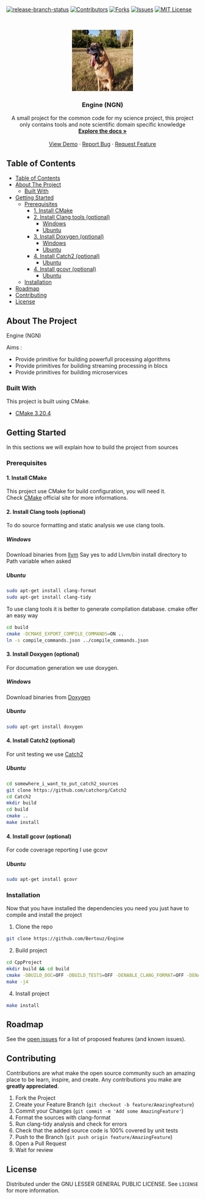 
<!-- PROJECT SHIELDS -->

[![release-branch-status][build-shield]][build-url]
[![Contributors][contributors-shield]][contributors-url]
[![Forks][forks-shield]][forks-url]
[![Issues][issues-shield]][issues-url]
[![MIT License][license-shield]][license-url]



<!-- PROJECT LOGO -->
<br />
<p align="center">
  <a href="https://github.com/Bertouz/CppTemplate/">
    <img src="doc/images/logo.jpg" alt="Logo" width="160" height="160">
  </a>

  <h3 align="center">Engine (NGN)</h3>

  <p align="center">
   A small project for the common code for my science project, this project only contains tools and note scientific domain specific knowledge 
    <br />
    <a href="https://github.com/Bertouz/Engine"><strong>Explore the docs »</strong></a>
    <br />
    <br />
    <a href="https://github.com/Bertouz/Engine">View Demo</a>
    ·
    <a href="https://github.com/Bertouz/Engine/issues">Report Bug</a>
    ·
    <a href="https://github.com/Bertouz/Engine/issues">Request Feature</a>
  </p>
</p>



<!-- TABLE OF CONTENTS -->
## Table of Contents

- [Table of Contents](#table-of-contents)
- [About The Project](#about-the-project)
  - [Built With](#built-with)
- [Getting Started](#getting-started)
  - [Prerequisites](#prerequisites)
    - [1. Install CMake](#1-install-cmake)
    - [2. Install Clang tools (optional)](#2-install-clang-tools-optional)
      - [Windows](#windows)
      - [Ubuntu](#ubuntu)
    - [3. Install Doxygen (optional)](#3-install-doxygen-optional)
      - [Windows](#windows-1)
      - [Ubuntu](#ubuntu-1)
    - [4. Install Catch2 (optional)](#4-install-catch2-optional)
      - [Ubuntu](#ubuntu-2)
    - [4. Install gcovr (optional)](#4-install-gcovr-optional)
      - [Ubuntu](#ubuntu-3)
  - [Installation](#installation)
- [Roadmap](#roadmap)
- [Contributing](#contributing)
- [License](#license)



## About The Project

Engine (NGN) 

Aims :  
+ Provide primitive for building powerfull processing algorithms
+ Provide primitives for building streaming processing in blocs
+ Provide primitives for building microservices

### Built With
This project is built using CMake.
* [CMake 3.20.4](https://cmake.org)


## Getting Started

In this sections we will explain how to build the project from sources  

### Prerequisites

#### 1. Install CMake 
This project use CMake for build configuration, you will need it.  
Check [CMake](https://cmake.org/download/) official site for more informations.  

#### 2. Install Clang tools (optional)

To do source formatting and static analysis we use clang tools.

##### Windows
Download binaries from [llvm](https://releases.llvm.org/)
Say yes to add Llvm/bin install directory to Path variable when asked

##### Ubuntu
```sh
sudo apt-get install clang-format 
sudo apt-get install clang-tidy
```

To use clang tools it is better to generate compilation database. cmake offer an easy way

```sh
cd build
cmake -DCMAKE_EXPORT_COMPILE_COMMANDS=ON ..
ln -s compile_commands.json ../compile_commands.json
```

#### 3. Install Doxygen (optional)

For documation generation we use doxygen.

##### Windows
Download binaries from [Doxygen](https://www.doxygen.nl/download.html)

##### Ubuntu
```sh
sudo apt-get install doxygen
```

#### 4. Install Catch2 (optional)
For unit testing we use [Catch2](https://github.com/catchorg/Catch2)

##### Ubuntu
```sh
cd somewhere_i_want_to_put_catch2_sources
git clone https://github.com/catchorg/Catch2
cd Catch2
mkdir build
cd build
cmake ..
make install
```
#### 4. Install gcovr (optional)

For code coverage reporting I use gcovr 

##### Ubuntu
```sh
sudo apt-get install gcovr
```

### Installation

Now that you have installed the dependencies you need you just have to compile and install the project

1. Clone the repo
```sh
git clone https://github.com/Bertouz/Engine
```
2. Build project
```sh
cd CppProject
mkdir build && cd build
cmake -DBUILD_DOC=OFF -DBUILD_TESTS=OFF -DENABLE_CLANG_FORMAT=OFF -DENABLE_CLANG_TIDY=OFF -DENABLE_CODE_COVERAGE=OFF -DCMAKE_INSTALL_PREFIX=path_to_installation_dir ..
make -j4
```

4. Install project
```sh
make install
```

## Roadmap

See the [open issues](https://github.com/Bertouz/Engine/issues) for a list of proposed features (and known issues).

## Contributing

Contributions are what make the open source community such an amazing place to be learn, inspire, and create. Any contributions you make are **greatly appreciated**.

1. Fork the Project
2. Create your Feature Branch (`git checkout -b feature/AmazingFeature`)
3. Commit your Changes (`git commit -m 'Add some AmazingFeature'`)
4. Format the sources with clang-format
5. Run clang-tidy analysis and check for errors
6. Check that the added source code is 100% covered by unit tests
7. Push to the Branch (`git push origin feature/AmazingFeature`)
8. Open a Pull Request
9. Wait for review 



<!-- LICENSE -->
## License

 Distributed under the GNU LESSER GENERAL PUBLIC LICENSE. See `LICENSE` for more information.


<!-- MARKDOWN LINKS & IMAGES -->
<!-- https://www.markdownguide.org/basic-syntax/#reference-style-links -->
[contributors-shield]: https://img.shields.io/github/contributors/Bertouz/Engine
[contributors-url]: https://github.com/Bertouz/Engine/graphs/contributors
[forks-shield]:  https://img.shields.io/github/forks/Bertouz/Engine
[forks-url]: https://github.com/Bertouz/Engine/network/members
[issues-shield]: https://img.shields.io/github/issues-raw/Bertouz/Engine 
[issues-url]: https://github.com/Bertouz/Engine/issues
[license-shield]: https://img.shields.io/github/license/Bertouz/Engine
[license-url]: https://github.com/Bertouz/Engine/blob/release/LICENSE 
[product-screenshot]: images/doc/images/Logo_template.png
[build-shield]: https://img.shields.io/github/workflow/status/Bertouz/Engine/Build/release
[build-url]: https://github.com/Bertouz/Engine/workflows/Build
